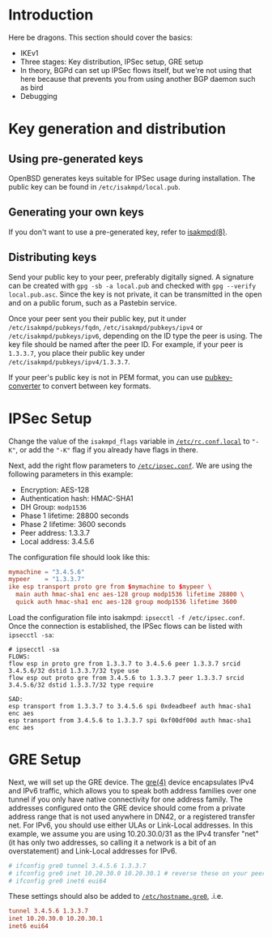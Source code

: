 # Introduction
Here be dragons. This section should cover the basics:
* IKEv1
* Three stages: Key distribution, IPSec setup, GRE setup
* In theory, BGPd can set up IPSec flows itself, but we're not using that here because that prevents you from using another BGP daemon such as bird
* Debugging

# Key generation and distribution
## Using pre-generated keys
OpenBSD generates keys suitable for IPSec usage during installation. The public key can be found in `/etc/isakmpd/local.pub`.

## Generating your own keys
If you don't want to use a pre-generated key, refer to [isakmpd(8)](http://man.openbsd.org/isakmpd.8#X.509_AUTHENTICATION).

## Distributing keys
Send your public key to your peer, preferably digitally signed. A signature can be created with `gpg -sb -a local.pub` and checked with `gpg --verify local.pub.asc`. Since the key is not private, it can be transmitted in the open and on a public forum, such as a Pastebin service.

Once your peer sent you their public key, put it under `/etc/isakmpd/pubkeys/fqdn`, `/etc/isakmpd/pubkeys/ipv4` or `/etc/isakmpd/pubkeys/ipv6`, depending on the ID type the peer is using. The key file should be named after the peer ID. For example, if your peer is `1.3.3.7`, you place their public key under `/etc/isakmpd/pubkeys/ipv4/1.3.3.7`.

If your peer's public key is not in PEM format, you can use [pubkey-converter](https://dn42.us/git/user/ryan/pubkey-converter.git/plain/pubkey-converter.pl) to convert between key formats.

# IPSec Setup
Change the value of the `isakmpd_flags` variable in [`/etc/rc.conf.local`](http://man.openbsd.org/rc.conf.local.8) to `"-K"`, or add the `"-K"` flag if you already have flags in there.

Next, add the right flow parameters to [`/etc/ipsec.conf`](http://man.openbsd.org/ipsec.conf.5). We are using the following parameters in this example:

* Encryption: AES-128
* Authentication hash: HMAC-SHA1
* DH Group: `modp1536`
* Phase 1 lifetime: 28800 seconds
* Phase 2 lifetime: 3600 seconds
* Peer address: 1.3.3.7
* Local address: 3.4.5.6

The configuration file should look like this:

```conf
mymachine = "3.4.5.6"
mypeer    = "1.3.3.7"
ike esp transport proto gre from $mymachine to $mypeer \
  main auth hmac-sha1 enc aes-128 group modp1536 lifetime 28800 \
  quick auth hmac-sha1 enc aes-128 group modp1536 lifetime 3600
```

Load the configuration file into isakmpd: `ipsecctl -f /etc/ipsec.conf`. Once the connection is established, the IPSec flows can be listed with `ipsecctl -sa`:

```
# ipsecctl -sa
FLOWS:
flow esp in proto gre from 1.3.3.7 to 3.4.5.6 peer 1.3.3.7 srcid 3.4.5.6/32 dstid 1.3.3.7/32 type use
flow esp out proto gre from 3.4.5.6 to 1.3.3.7 peer 1.3.3.7 srcid 3.4.5.6/32 dstid 1.3.3.7/32 type require

SAD:
esp transport from 1.3.3.7 to 3.4.5.6 spi 0xdeadbeef auth hmac-sha1 enc aes
esp transport from 3.4.5.6 to 1.3.3.7 spi 0xf00df00d auth hmac-sha1 enc aes
```

# GRE Setup
Next, we will set up the GRE device. The [gre(4)](http://man.openbsd.org/gre.4) device encapsulates IPv4 and IPv6 traffic, which allows you to speak both address families over one tunnel if you only have native connectivity for one address family. The addresses configured onto the GRE device should come from a private address range that is not used anywhere in DN42, or a registered transfer net. For IPv6, you should use either ULAs or Link-Local addresses. In this example, we assume you are using 10.20.30.0/31 as the IPv4 transfer "net" (it has only two addresses, so calling it a network is a bit of an overstatement) and Link-Local addresses for IPv6.

```sh
# ifconfig gre0 tunnel 3.4.5.6 1.3.3.7
# ifconfig gre0 inet 10.20.30.0 10.20.30.1 # reverse these on your peer's side
# ifconfig gre0 inet6 eui64
```

These settings should also be added to [`/etc/hostname.gre0`](http://man.openbsd.org/hostname.if.5), .i.e.

```conf
tunnel 3.4.5.6 1.3.3.7
inet 10.20.30.0 10.20.30.1
inet6 eui64
```
